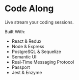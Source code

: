 # Code Along
Live stream your coding sessions.

Built With:
- React & Redux
- Node & Express
- PostgreSQL & Sequelize
- Semantic UI
- Real-Time Messaging Protocol
- Passport
- Jest & Enzyme
